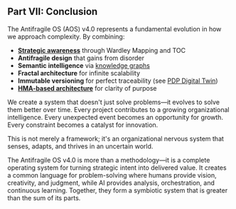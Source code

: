## Part VII: Conclusion

The Antifragile OS (AOS) v4.0 represents a fundamental evolution in how we approach complexity. By combining:

- **[Strategic awareness](./01-enhanced-5d-journey.md)** through Wardley Mapping and TOC
- **Antifragile design** that gains from disorder
- **Semantic intelligence** via [knowledge graphs](./03-knowledge-graph-ecosystem.md)
- **Fractal architecture** for infinite scalability
- **Immutable versioning** for perfect traceability (see [PDP Digital Twin](./02-pdp-digital-twin.md#23-immutable-versioning-protocol))
- **[HMA-based architecture](./04-implementation-architecture.md)** for clarity of purpose

We create a system that doesn't just solve problems—it evolves to solve them better over time. Every project contributes to a growing organizational intelligence. Every unexpected event becomes an opportunity for growth. Every constraint becomes a catalyst for innovation.

This is not merely a framework; it's an organizational nervous system that senses, adapts, and thrives in an uncertain world.

The Antifragile OS v4.0 is more than a methodology—it is a complete operating system for turning strategic intent into delivered value. It creates a common language for problem-solving where humans provide vision, creativity, and judgment, while AI provides analysis, orchestration, and continuous learning. Together, they form a symbiotic system that is greater than the sum of its parts. 